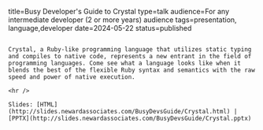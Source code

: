 title=Busy Developer's Guide to Crystal
type=talk
audience=For any intermediate developer (2 or more years) audience
tags=presentation, language,developer
date=2024-05-22
status=published
~~~~~~

Crystal, a Ruby-like programming language that utilizes static typing and compiles to native code, represents a new entrant in the field of programming languages. Come see what a language looks like when it blends the best of the flexible Ruby syntax and semantics with the raw speed and power of native execution.
    
<hr />

Slides: [HTML](http://slides.newardassociates.com/BusyDevsGuide/Crystal.html) | [PPTX](http://slides.newardassociates.com/BusyDevsGuide/Crystal.pptx)
